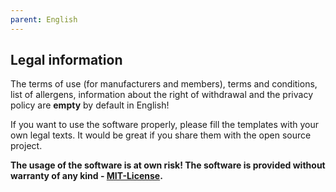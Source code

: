 ```yaml
---
parent: English
---
```

## Legal information

The terms of use (for manufacturers and members), terms and conditions, list of allergens, information about the right of withdrawal and the privacy policy are **empty** by default in English!

If you want to use the software properly, please fill the templates with your own legal texts. It would be great if you share them with the open source project.

**The usage of the software is at own risk! The software is provided without warranty of any kind - [MIT-License]({{site.repo_url}}/blob/develop/LICENSE).**
